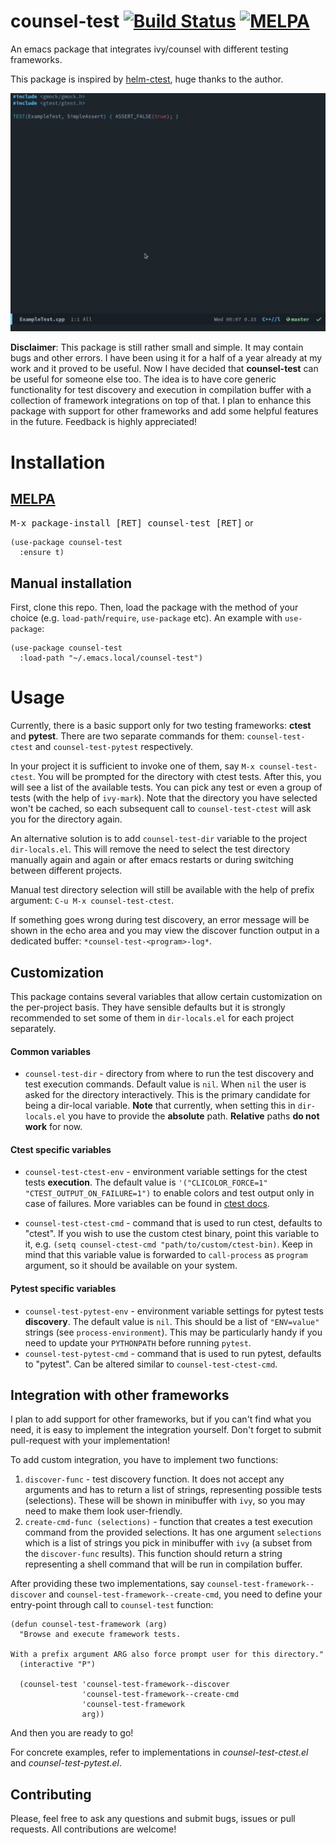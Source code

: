 # counsel-test [![Build Status](https://travis-ci.com/xmagpie/counsel-test.svg?branch=master)](https://travis-ci.com/xmagpie/counsel-test) [![MELPA](https://melpa.org/packages/counsel-test-badge.svg)](https://melpa.org/#/counsel-test)
An emacs package that integrates ivy/counsel with different testing frameworks.

This package is inspired by
[helm-ctest](https://github.com/danlamanna/helm-ctest), huge thanks to the
author.

![demo](assets/demo.gif)

**Disclaimer**:
This package is still rather small and simple. It may contain
bugs and other errors. I have been using it for a half of a year already at my
work and it proved to be useful. Now I have decided that **counsel-test** can be
useful for someone else too. The idea is to have core generic functionality for
test discovery and execution in compilation buffer with a collection of
framework integrations on top of that. I plan to enhance this package with
support for other frameworks and add some helpful features in the
future. Feedback is highly appreciated!

# Installation

## [MELPA](https://melpa.org/)

<kbd>M-x package-install [RET] counsel-test [RET]</kbd> or

``` emacs-lisp
(use-package counsel-test
  :ensure t)
```

## Manual installation
First, clone this repo. Then, load the package with the method of your
choice (e.g. `load-path`/`require`, `use-package` etc). An example with
`use-package`:

``` emacs-lisp
(use-package counsel-test
  :load-path "~/.emacs.local/counsel-test")
```

# Usage
Currently, there is a basic support only for two testing frameworks: **ctest**
and **pytest**. There are two separate commands for them: `counsel-test-ctest`
and `counsel-test-pytest` respectively.

In your project it is sufficient to invoke one of them, say `M-x
counsel-test-ctest`. You will be prompted for the directory with ctest
tests. After this, you will see a list of the available tests. You can pick any
test or even a group of tests (with the help of `ivy-mark`). Note that the
directory you have selected won't be cached, so each subsequent call to
`counsel-test-ctest` will ask you for the directory again.

An alternative solution is to add `counsel-test-dir` variable to the project
`dir-locals.el`. This will remove the need to select the test directory manually
again and again or after emacs restarts or during switching between different
projects.

Manual test directory selection will still be available with the help of prefix
argument: `C-u M-x counsel-test-ctest`.

If something goes wrong during test discovery, an error message will be shown in
the echo area and you may view the discover function output in a dedicated
buffer: `*counsel-test-<program>-log*`.

## Customization
This package contains several variables that allow certain customization on the
per-project basis. They have sensible defaults but it is strongly recommended to
set some of them in `dir-locals.el` for each project separately.

#### Common variables
* `counsel-test-dir` - directory from where to run the test discovery and test
  execution commands. Default value is `nil`. When `nil` the user is asked for
  the directory interactively. This is the primary candidate for being a
  dir-local variable. **Note** that currently, when setting this in
  `dir-locals.el` you have to provide the **absolute** path. **Relative** paths
  **do not work** for now.

#### Ctest specific variables
* `counsel-test-ctest-env` - environment variable settings for the ctest tests
  **execution**. The default value is
  `'("CLICOLOR_FORCE=1" "CTEST_OUTPUT_ON_FAILURE=1")` to enable colors and
  test output only in case of failures. More variables can be found in
  [ctest docs](https://cmake.org/cmake/help/latest/manual/ctest.1.html).

* `counsel-test-ctest-cmd` - command that is used to run ctest, defaults to
  "ctest". If you wish to use the custom ctest binary, point this variable to
  it, e.g.  `(setq counsel-ctest-cmd "path/to/custom/ctest-bin)`.  Keep in mind
  that this variable value is forwarded to `call-process` as `program` argument,
  so it should be available on your system.

#### Pytest specific variables
* `counsel-test-pytest-env` - environment variable settings for pytest tests
  **discovery**. The default value is `nil`. This should be a list of
  `"ENV=value"` strings (see `process-environment`). This may be particularly
  handy if you need to update your `PYTHONPATH` before running `pytest`.
* `counsel-test-pytest-cmd` - command that is used to run pytest, defaults to
  "pytest". Can be altered similar to `counsel-test-ctest-cmd`.

## Integration with other frameworks
I plan to add support for other frameworks, but if you can't find what you need,
it is easy to implement the integration yourself. Don't forget to submit
pull-request with your implementation!

To add custom integration, you have to implement two functions:
1. `discover-func` - test discovery function. It does not accept any arguments
   and has to return a list of strings, representing possible tests
   (selections). These will be shown in minibuffer with `ivy`, so you may need
   to make them look user-friendly.
2. `create-cmd-func (selections)` - function that creates a test execution
   command from the provided selections. It has one argument `selections` which
   is a list of strings you pick in minibuffer with `ivy` (a subset from the
   `discover-func` results). This function should return a string representing a
   shell command that will be run in compilation buffer.

After providing these two implementations, say
`counsel-test-framework--discover` and `counsel-test-framework--create-cmd`, you
need to define your entry-point through call to `counsel-test` function:

``` emacs-lisp
(defun counsel-test-framework (arg)
  "Browse and execute framework tests.

With a prefix argument ARG also force prompt user for this directory."
  (interactive "P")

  (counsel-test 'counsel-test-framework--discover
                'counsel-test-framework--create-cmd
                'counsel-test-framework
                arg))
```

And then you are ready to go!

For concrete examples, refer to implementations in *counsel-test-ctest.el* and
*counsel-test-pytest.el*.

## Contributing
Please, feel free to ask any questions and submit bugs, issues or pull
requests. All contributions are welcome!
